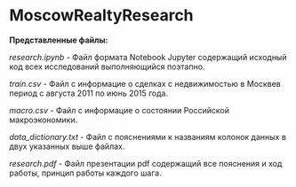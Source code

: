 # MoscowRealtyResearch
**Представленные файлы:**

_research.ipynb_ - Файл формата Notebook Jupyter содержащий исходный код всех исследований выполняющийся поэтапно.

_train.csv_ - Файл с информацие о сделках с недвижимостью в Москвев период с августа 2011 по июнь 2015 года.

_macro.csv_ - Файл с информацие о состоянии Российской макроэкономики.

_data_dictionary.txt_ - Файл с пояснениями к названиям колонок данных в двух указанных выше файлах.

_research.pdf_ - Файл презентации pdf содержащий все пояснения и ход работы, принцип работы каждого шага.
